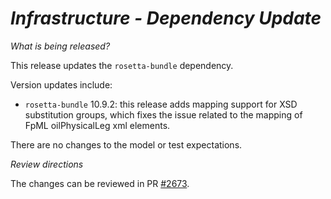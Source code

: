 # *Infrastructure - Dependency Update*

_What is being released?_

This release updates the `rosetta-bundle` dependency.

Version updates include:
- `rosetta-bundle` 10.9.2: this release adds mapping support for XSD substitution groups, which fixes the issue related to the mapping of FpML oilPhysicalLeg xml elements.

There are no changes to the model or test expectations.

_Review directions_

The changes can be reviewed in PR [#2673](https://github.com/finos/common-domain-model/pull/2673).